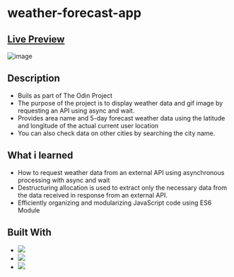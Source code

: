 # weather-forecast-app

## [Live Preview](https://simon1476.github.io/weather-forecast-app/)
![image](https://github.com/Simon1476/weather-forecast-app/assets/77772647/12d05d47-e0c5-4dd4-9950-cf915ac78834)

## Description
* Buils as part of The Odin Project 
* The purpose of the project is to display weather data and gif image by requesting an API using async and wait.
* Provides area name and 5-day forecast weather data using the latitude and longitude of the actual current user 
 location
* You can also check data on other cities by searching the city name.

## What i learned
* How to request weather data from an external API using asynchronous processing with async and wait
* Destructuring allocation is used to extract only the necessary data from the data received in response from an external API.
* Efficiently organizing and modularizing JavaScript code using ES6 Module

## Built With 
*   <img src="https://img.shields.io/badge/HTML5-E34F26?style=flat&logo=html5&logoColor=white"/>
*   <img src="https://img.shields.io/badge/CSS3-1572B6?style=flat&logo=html5&logoColor=white"/>
*   <img src="https://img.shields.io/badge/JAVASCRIPT-F7DF1E?style=flat&logo=html5&logoColor=white"/>
